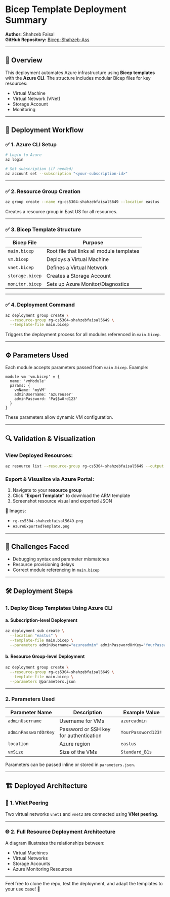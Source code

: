 # Bicep Template Deployment Summary

**Author:** Shahzeb Faisal  
**GitHub Repository:** [Bicep-Shahzeb-Ass](https://github.com/ShahzebFaisal5649/Bicep-Shahzeb-Ass)

---

## 📄 Overview

This deployment automates Azure infrastructure using **Bicep templates** with the **Azure CLI**. The structure includes modular Bicep files for key resources:

- Virtual Machine  
- Virtual Network (VNet)  
- Storage Account  
- Monitoring  

---

## 🚀 Deployment Workflow

### ✅ 1. Azure CLI Setup

```bash
# Login to Azure
az login

# Set subscription (if needed)
az account set --subscription "<your-subscription-id>"
```

---

### ✅ 2. Resource Group Creation

```bash
az group create --name rg-cs5304-shahzebfaisal5649 --location eastus
```

Creates a resource group in East US for all resources.

---

### ✅ 3. Bicep Template Structure

| Bicep File      | Purpose                                  |
|------------------|-------------------------------------------|
| `main.bicep`     | Root file that links all module templates |
| `vm.bicep`       | Deploys a Virtual Machine                 |
| `vnet.bicep`     | Defines a Virtual Network                 |
| `storage.bicep`  | Creates a Storage Account                 |
| `monitor.bicep`  | Sets up Azure Monitor/Diagnostics         |

---

### ✅ 4. Deployment Command

```bash
az deployment group create \
  --resource-group rg-cs5304-shahzebfaisal5649 \
  --template-file main.bicep
```

Triggers the deployment process for all modules referenced in `main.bicep`.

---

## ⚙️ Parameters Used

Each module accepts parameters passed from `main.bicep`. Example:

```bicep
module vm 'vm.bicep' = {
  name: 'vmModule'
  params: {
    vmName: 'myVM'
    adminUsername: 'azureuser'
    adminPassword: 'Pa$$w0rd123'
  }
}
```

These parameters allow dynamic VM configuration.

---

## 🔍 Validation & Visualization

### View Deployed Resources:

```bash
az resource list --resource-group rg-cs5304-shahzebfaisal5649 --output table
```

### Export & Visualize via Azure Portal:

1. Navigate to your **resource group**
2. Click **"Export Template"** to download the ARM template
3. Screenshot resource visual and exported JSON

📸 Images:
- `rg-cs5304-shahzebfaisal5649.png`
- `AzureExportedTemplate.png`

---

## 🧩 Challenges Faced

- Debugging syntax and parameter mismatches  
- Resource provisioning delays  
- Correct module referencing in `main.bicep`

---

## 🛠️ Deployment Steps

### 1. Deploy Bicep Templates Using Azure CLI

#### a. Subscription-level Deployment

```bash
az deployment sub create \
  --location "eastus" \
  --template-file main.bicep \
  --parameters adminUsername="azureadmin" adminPasswordOrKey="YourPassword123!"
```

#### b. Resource Group-level Deployment

```bash
az deployment group create \
  --resource-group rg-cs5304-shahzebfaisal5649 \
  --template-file main.bicep \
  --parameters @parameters.json
```

---

### 2. Parameters Used

| Parameter Name       | Description                           | Example Value       |
|----------------------|---------------------------------------|---------------------|
| `adminUsername`      | Username for VMs                      | `azureadmin`        |
| `adminPasswordOrKey` | Password or SSH key for authentication| `YourPassword123!`  |
| `location`           | Azure region                          | `eastus`            |
| `vmSize`             | Size of the VMs                       | `Standard_B1s`      |

Parameters can be passed inline or stored in `parameters.json`.

---

## 🏗️ Deployed Architecture

### 🔗 1. VNet Peering

Two virtual networks `vnet1` and `vnet2` are connected using **VNet peering**.

---

### 🌐 2. Full Resource Deployment Architecture

A diagram illustrates the relationships between:

- Virtual Machines  
- Virtual Networks  
- Storage Accounts  
- Azure Monitoring Resources  

---

Feel free to clone the repo, test the deployment, and adapt the templates to your use case! 🚀
